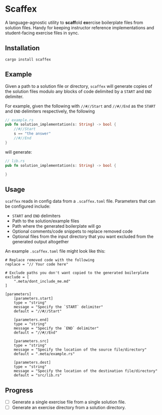 # Scaffex 

A language-agnostic utility to **scaff**old **ex**ercise boilerplate files from
solution files. Handy for keeping instructor reference implementations and 
student-facing exercise files in sync.

## Installation
```
cargo install scaffex 
```

## Example

Given a path to a solution file or directory, `scaffex` will generate copies
of the solution files modulo any blocks of code delimited by a `START` and `END`
delimiter.

For example, given the following with `//#//Start` and `//#//End` as the `START` and
`END` delimiters respectively, the following
```rust
// example.rs
pub fn solution_implementation(s: String) -> bool {
    //#//Start
    s == "the answer"
    //#//End 
}
```
will generate:
```rust
// lib.rs
pub fn solution_implementation(s: String) -> bool {

}
```

## Usage

`scaffex` reads in config data from a `.scaffex.toml` file. Parameters that can
be configured include:

- `START` and `END` delimiters
- Path to the solution/example files
- Path where the generated boilerplate will go
- Optional comments/code snippets to replace removed code
- Optional files from the input directory that you want excluded from the generated 
output altogether

An example `.scaffex.toml` file might look like this:
```
# Replace removed code with the following
replace = "// Your code here"

# Exclude paths you don't want copied to the generated boilerplate
exclude = [
    ".meta/dont_include_me.md"
]

[parameters]
    [parameters.start]
    type = "string"
    message = "Specify the `START` delimiter"
    default = "//#//Start"
    
    [parameters.end]
    type = "string"
    message = "Specify the `END` delimiter"
    default = "//#//End"
    
    [parameters.src]
    type = "string"
    message = "Specify the location of the source file/directory"
    default = ".meta/example.rs"
    
    [parameters.dest]
    type = "string"
    message = "Specify the location of the destination file/directory"
    default = "src/lib.rs"
```

## Progress

- [ ] Generate a single exercise file from a single solution file.
- [ ] Generate an exercise directory from a solution directory.
